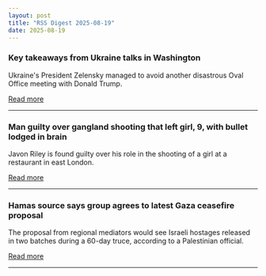 ```yaml
---
layout: post
title: "RSS Digest 2025-08-19"
date: 2025-08-19
---
```


### Key takeaways from Ukraine talks in Washington

Ukraine's President Zelensky managed to avoid another disastrous Oval Office meeting with Donald Trump.

[Read more](https://www.bbc.com/news/articles/c5yp4jggrj2o?at_medium=RSS&at_campaign=rss)

---

### Man guilty over gangland shooting that left girl, 9, with bullet lodged in brain

Javon Riley is found guilty over his role in the shooting of a girl at a restaurant in east London.

[Read more](https://www.bbc.com/news/articles/c939v7gejlpo?at_medium=RSS&at_campaign=rss)

---

### Hamas source says group agrees to latest Gaza ceasefire proposal

The proposal from regional mediators would see Israeli hostages released in two batches during a 60-day truce, according to a Palestinian official.

[Read more](https://www.bbc.com/news/articles/ckgjye15zdlo?at_medium=RSS&at_campaign=rss)

---

